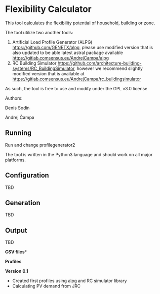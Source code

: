 Flexibility Calculator
==============

This tool calculates the flexibility potential of household, building or zone. 

The tool utilize two another tools:

1. Artificial Load Profile Generator (ALPG) https://github.com/GENETX/alpg, please use modified version that is also updated to be able latest astral package available https://gitlab.comsensus.eu/AndrejCampa/alpg
2. RC Building Simulator https://github.com/architecture-building-systems/RC_BuildingSimulator, however we recommend slightly modified version that is available at https://gitlab.comsensus.eu/AndrejCampa/rc_buildingsimulator

As such, the tool is free to use and modify under the GPL v3.0 license

Authors: 

Denis Sodin

Andrej Čampa

Running
--------------

Run and change profilegenerator2


The tool is written in the Python3 language and should work on all major platforms. 

Configuration
--------------
TBD

Generation
--------------

TBD

Output
--------------

TBD

**CSV files***


**Profiles**



**Version 0.1**
- Created first profiles using alpg and RC simulator library
- Calculating PV demand from JRC


